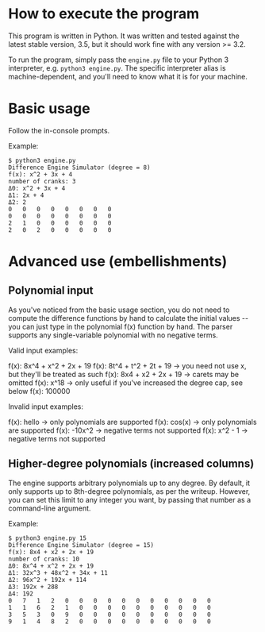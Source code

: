 # How to execute the program

This program is written in Python. It was written and tested against the latest stable version, 3.5, but it should work fine with any version >= 3.2.

To run the program, simply pass the `engine.py` file to your Python 3 interpreter, e.g. `python3 engine.py`. The specific interpreter alias is machine-dependent, and you'll need to know what it is for your machine.

# Basic usage

Follow the in-console prompts.

Example:

```
$ python3 engine.py
Difference Engine Simulator (degree = 8)
f(x): x^2 + 3x + 4
number of cranks: 3
Δ0: x^2 + 3x + 4
Δ1: 2x + 4
Δ2: 2
0   0   0   0   0   0   0   0
0   0   0   0   0   0   0   0
2   1   0   0   0   0   0   0
2   0   2   0   0   0   0   0
```

# Advanced use (embellishments)

## Polynomial input

As you've noticed from the basic usage section, you do not need to compute the
difference functions by hand to calculate the initial values -- you can just
type in the polynomial f(x) function by hand. The parser supports any
single-variable polynomial with no negative terms.

Valid input examples:

f(x): 8x^4 + x^2 + 2x + 19
f(x): 8t^4 + t^2 + 2t + 19 -> you need not use x, but they'll be treated as such
f(x): 8x4 + x2 + 2x + 19 -> carets may be omitted
f(x): x^18 -> only useful if you've increased the degree cap, see below
f(x): 100000

Invalid input examples:

f(x): hello -> only polynomials are supported
f(x): cos(x) -> only polynomials are supported
f(x): -10x^2 -> negative terms not supported
f(x): x^2 - 1 -> negative terms not supported

## Higher-degree polynomials (increased columns)

The engine supports arbitrary polynomials up to any degree. By default, it
only supports up to 8th-degree polynomials, as per the writeup. However, you can
set this limit to any integer you want, by passing that number as a command-line argument.

Example:

```
$ python3 engine.py 15
Difference Engine Simulator (degree = 15)
f(x): 8x4 + x2 + 2x + 19
number of cranks: 10
Δ0: 8x^4 + x^2 + 2x + 19
Δ1: 32x^3 + 48x^2 + 34x + 11
Δ2: 96x^2 + 192x + 114
Δ3: 192x + 288
Δ4: 192
0   7   1   2   0   0   0   0   0   0   0   0   0   0   0
1   1   6   2   1   0   0   0   0   0   0   0   0   0   0
3   5   3   0   9   0   0   0   0   0   0   0   0   0   0
9   1   4   8   2   0   0   0   0   0   0   0   0   0   0
```
